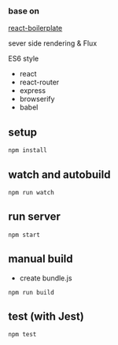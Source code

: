 ### base on

[react-boilerplate](https://github.com/koba04/react-boilerplate)

sever side rendering & Flux

ES6 style

-	react
-	react-router
-	express
-	browserify
-	babel

setup
-----

```
npm install
```

watch and autobuild
-------------------

```
npm run watch
```

run server
----------

```
npm start
```

manual build
------------

-	create bundle.js

```
npm run build
```

test (with Jest)
----------------

```
npm test
```
